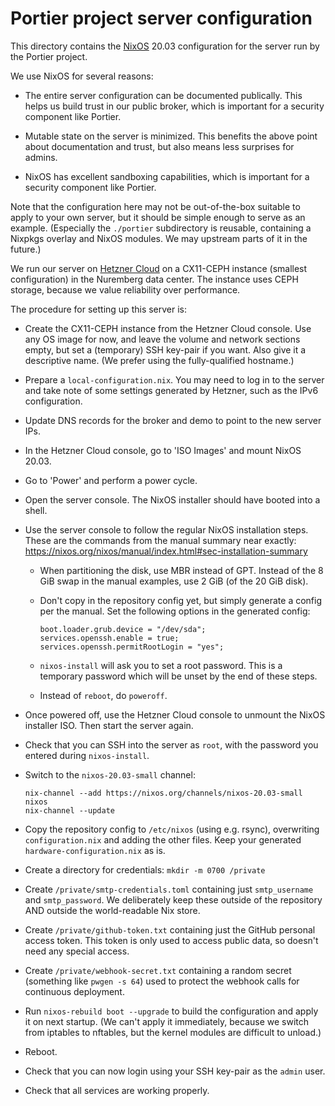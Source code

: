 # Portier project server configuration

This directory contains the [NixOS](https://nixos.org) 20.03 configuration for
the server run by the Portier project.

We use NixOS for several reasons:

 - The entire server configuration can be documented publically. This helps us
   build trust in our public broker, which is important for a security
   component like Portier.

 - Mutable state on the server is minimized. This benefits the above point
   about documentation and trust, but also means less surprises for admins.

 - NixOS has excellent sandboxing capabilities, which is important for a
   security component like Portier.

Note that the configuration here may not be out-of-the-box suitable to apply to
your own server, but it should be simple enough to serve as an example.
(Especially the `./portier` subdirectory is reusable, containing a Nixpkgs
overlay and NixOS modules. We may upstream parts of it in the future.)

We run our server on [Hetzner Cloud](https://www.hetzner.com/cloud) on a
CX11-CEPH instance (smallest configuration) in the Nuremberg data center. The
instance uses CEPH storage, because we value reliability over performance.

The procedure for setting up this server is:

 - Create the CX11-CEPH instance from the Hetzner Cloud console. Use any OS
   image for now, and leave the volume and network sections empty, but set a
   (temporary) SSH key-pair if you want. Also give it a descriptive name. (We
   prefer using the fully-qualified hostname.)

 - Prepare a `local-configuration.nix`. You may need to log in to the server
   and take note of some settings generated by Hetzner, such as the IPv6
   configuration.

 - Update DNS records for the broker and demo to point to the new server IPs.

 - In the Hetzner Cloud console, go to 'ISO Images' and mount NixOS 20.03.

 - Go to 'Power' and perform a power cycle.

 - Open the server console. The NixOS installer should have booted into a
   shell.

 - Use the server console to follow the regular NixOS installation steps. These
   are the commands from the manual summary near exactly:
   https://nixos.org/nixos/manual/index.html#sec-installation-summary

   - When partitioning the disk, use MBR instead of GPT. Instead of the 8 GiB
     swap in the manual examples, use 2 GiB (of the 20 GiB disk).

   - Don't copy in the repository config yet, but simply generate a config per
     the manual. Set the following options in the generated config:

     ```
     boot.loader.grub.device = "/dev/sda";
     services.openssh.enable = true;
     services.openssh.permitRootLogin = "yes";
     ```

   - `nixos-install` will ask you to set a root password. This is a temporary
     password which will be unset by the end of these steps.

   - Instead of `reboot`, do `poweroff`.

 - Once powered off, use the Hetzner Cloud console to unmount the NixOS
   installer ISO. Then start the server again.

 - Check that you can SSH into the server as `root`, with the password you
   entered during `nixos-install`.

 - Switch to the `nixos-20.03-small` channel:

   ```
   nix-channel --add https://nixos.org/channels/nixos-20.03-small nixos
   nix-channel --update
   ```

 - Copy the repository config to `/etc/nixos` (using e.g. rsync), overwriting
   `configuration.nix` and adding the other files. Keep your generated
   `hardware-configuration.nix` as is.

 - Create a directory for credentials: `mkdir -m 0700 /private`

 - Create `/private/smtp-credentials.toml` containing just `smtp_username` and
   `smtp_password`. We deliberately keep these outside of the repository AND
   outside the world-readable Nix store.

 - Create `/private/github-token.txt` containing just the GitHub personal
   access token. This token is only used to access public data, so doesn't need
   any special access.

 - Create `/private/webhook-secret.txt` containing a random secret (something
   like `pwgen -s 64`) used to protect the webhook calls for continuous
   deployment.

 - Run `nixos-rebuild boot --upgrade` to build the configuration and apply it
   on next startup. (We can't apply it immediately, because we switch from
   iptables to nftables, but the kernel modules are difficult to unload.)

 - Reboot.

 - Check that you can now login using your SSH key-pair as the `admin` user.

 - Check that all services are working properly.

